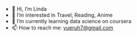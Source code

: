 - 👋 Hi, I’m Linda
- 👀 I’m interested in Travel, Reading, Anime
- 🌱 I’m currently learning data science on coursera
- 📫 How to reach me: yueruh7@gmail.com

<!---
lindahe1/lindahe1 is a ✨ special ✨ repository because its `README.md` (this file) appears on your GitHub profile.
You can click the Preview link to take a look at your changes.
--->
